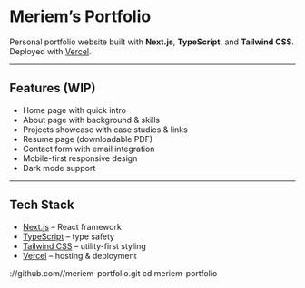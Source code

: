 # Meriem’s Portfolio

Personal portfolio website built with **Next.js**, **TypeScript**, and **Tailwind CSS**.  
Deployed with [Vercel](https://vercel.com).

---

## Features (WIP)
- Home page with quick intro
- About page with background & skills
- Projects showcase with case studies & links
- Resume page (downloadable PDF)
- Contact form with email integration
- Mobile-first responsive design
- Dark mode support

---

##  Tech Stack
- [Next.js](https://nextjs.org/) – React framework
- [TypeScript](https://www.typescriptlang.org/) – type safety
- [Tailwind CSS](https://tailwindcss.com/) – utility-first styling
- [Vercel](https://vercel.com/) – hosting & deployment

://github.com/<your-username>/meriem-portfolio.git
cd meriem-portfolio

